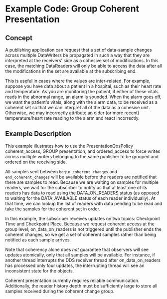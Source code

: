 # Example Code: Group Coherent Presentation

## Concept

A publishing application can request that a set of data-sample changes across
multiple DataWriters be propagated in such a way that they are interpreted at
the receivers' side as a cohesive set of modifications. In this case, the
matching DataReaders will only be able to access the data after all the
modifications in the set are available at the subscribing end.

This is useful in cases where the values are inter-related. For example, suppose
you have data about a patient in a hospital, such as their heart rate and
temperature. As you are monitoring the patient, if either of these vitals reads
in the abnormal range, an alarm is sounded. When the alarm goes off, we want the
patient's vitals, along with the alarm data, to be received as a coherent set
so that we can interpret all of the data as a cohesive unit. Otherwise, we may
incorrectly attribute an older (or more recent) temperature/heart rate reading
to the alarm and react incorrectly.

## Example Description

This example illustrates how to use the PresentationQosPolicy coherent_access,
GROUP presentation, and ordered_access to force writes across multiple writers
belonging to the same publisher to be grouped and ordered on the receiving side.

All samples sent between `begin_coherent_changes` and `end_coherent_changes`
will be available before the readers are notified that there are samples to
read. Because we are waiting on samples for multiple readers, we wait for the 
subscriber to notify us that at least one of its readers has data to read using
the DATA_ON_READERS status (as opposed to waiting for the DATA_AVAILABLE status
of each reader individually). At that time, we can lookup the list of readers
with data pending to be read and take the samples for the coherent set in order.

In this example, the subscriber receives updates on two topics: Checkpoint Time
and Checkpoint Place. Because we request coherent access at the group level,
on_data_on_readers is not triggered until the publisher ends the coherent
changes, so we get a set of coherent samples rather than being notified
as each sample arrives.

Note that coherency alone does *not* guarantee that observers will see updates
atomically, only that all samples will be available. For instance, if another
thread interrupts the DDS receiver thread after on_data_on_readers has processed
only four updates, the interrupting thread will see an inconsistent state for
the objects.

Coherent presentation currently requires reliable communication. Additionally,
the reader history depth must be sufficiently large to store all samples
received during the coherent change group.
